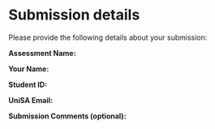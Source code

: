 # Submission details

Please provide the following details about your submission:

**Assessment Name:**

**Your Name:**

**Student ID:**

**UniSA Email:**

**Submission Comments (optional):**